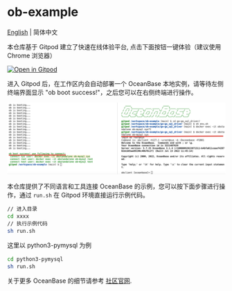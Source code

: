 # ob-example

[English](README.md) | 简体中文

本仓库基于 Gitpod 建立了快速在线体验平台, 点击下面按钮一键体验（建议使用 Chrome 浏览器）

[![Open in Gitpod](https://gitpod.io/button/open-in-gitpod.svg)](https://gitpod.io/#https://github.com/oceanbase/ob-example)

进入 Gitpod 后，在工作区内会自动部署一个 OceanBase 本地实例，请等待左侧终端界面显示 "ob boot success!"，之后您可以在右侧终端进行操作。

![示意图](./tools/scripts/gitpod1.png)

本仓库提供了不同语言和工具连接 OceanBase 的示例，您可以按下面步骤进行操作，通过 `run.sh` 在 Gitpod 环境直接运行示例代码。

```bash
// 进入目录
cd xxxx
// 执行示例代码
sh run.sh
```

这里以 python3-pymysql 为例

```bash
cd python3-pymysql
sh run.sh
```

关于更多 OceanBase 的细节请参考 [社区官网](https://open.oceanbase.com).
